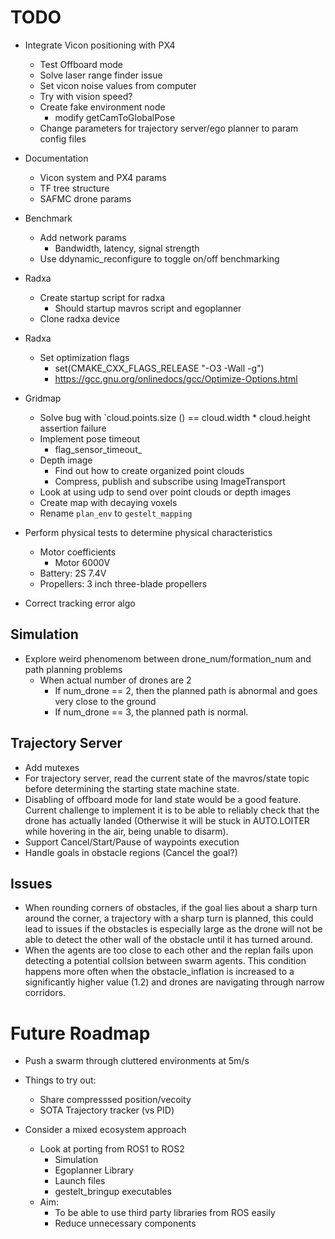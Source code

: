 # TODO
- Integrate Vicon positioning with PX4 
    - Test Offboard mode
    - Solve laser range finder issue
    - Set vicon noise values from computer
    - Try with vision speed?
    - Create fake environment node
        - modify getCamToGlobalPose
    - Change parameters for trajectory server/ego planner to param config files

- Documentation
    - Vicon system and PX4 params
    - TF tree structure
    - SAFMC drone params

- Benchmark
    - Add network params 
        - Bandwidth, latency, signal strength
    - Use ddynamic_reconfigure to toggle on/off benchmarking

- Radxa 
    - Create startup script for radxa
        - Should startup mavros script and egoplanner
    - Clone radxa device

- Radxa
    - Set optimization flags
        - set(CMAKE_CXX_FLAGS_RELEASE "-O3 -Wall -g")
        - https://gcc.gnu.org/onlinedocs/gcc/Optimize-Options.html

- Gridmap
    - Solve bug with `cloud.points.size () == cloud.width * cloud.height assertion failure
    - Implement pose timeout
        - flag_sensor_timeout_
    - Depth image
        - Find out how to create organized point clouds
        - Compress, publish and subscribe using ImageTransport
    - Look at using udp to send over point clouds or depth images
    - Create map with decaying voxels
    - Rename `plan_env` to `gestelt_mapping`

- Perform physical tests to determine physical characteristics
    - Motor coefficients
        - Motor 6000V
    - Battery: 2S 7.4V
    - Propellers: 3 inch three-blade propellers
- Correct tracking error algo

## Simulation
- Explore weird phenomenom between drone_num/formation_num and path planning problems
    - When actual number of drones are 2 
        - If num_drone == 2, then the planned path is abnormal and goes very close to the ground
        - If num_drone == 3, the planned path is normal. 

## Trajectory Server
- Add mutexes
- For trajectory server, read the current state of the mavros/state topic before determining the starting state machine state.
- Disabling of offboard mode for land state would be a good feature. Current challenge to implement it is to be able to reliably check that the drone has actually landed (Otherwise it will be stuck in AUTO.LOITER while hovering in the air, being unable to disarm).
- Support Cancel/Start/Pause of waypoints execution
- Handle goals in obstacle regions (Cancel the goal?)

## Issues
- When rounding corners of obstacles, if the goal lies about a sharp turn around the corner, a trajectory with a sharp turn is planned, this could lead to issues if the obstacles is especially large as the drone will not be able to detect the other wall of the obstacle until it has turned around. 
- When the agents are too close to each other and the replan fails upon detecting a potential collsion between swarm agents. This condition happens more often when the obstacle_inflation is increased to a significantly higher value (1.2) and drones are navigating through narrow corridors.


# Future Roadmap
- Push a swarm through cluttered environments at 5m/s
- Things to try out:
    - Share compresssed position/vecoity
    - SOTA Trajectory tracker (vs PID)

- Consider a mixed ecosystem approach
    - Look at porting from ROS1 to ROS2
        - Simulation
        - Egoplanner Library
        - Launch files
        - gestelt_bringup executables
    - Aim: 
        - To be able to use third party libraries from ROS easily
        - Reduce unnecessary components

